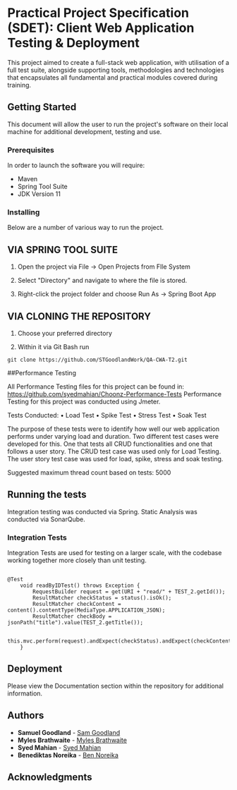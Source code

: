 # Practical Project Specification (SDET): Client Web Application Testing & Deployment


This project aimed to create a full-stack web application, with utilisation of a full test suite, alongside supporting tools, methodologies and technologies that encapsulates all fundamental and practical modules covered during training.
## Getting Started

This document will allow the user to run the project's software on 
their local machine for additional development, testing and use.

### Prerequisites

In order to launch the software you will require:
- Maven
- Spring Tool Suite
- JDK Version 11

### Installing

Below are a number of various way to run the project. 

## VIA SPRING TOOL SUITE

1. Open the project via File -> Open Projects from FIle System

2. Select "Directory" and navigate to where the file is stored.

3. Right-click the project folder and choose Run As -> Spring Boot App

## VIA CLONING THE REPOSITORY

1. Choose your preferred directory

2. Within it via Git Bash run 
```
git clone https://github.com/STGoodlandWork/QA-CWA-T2.git

```

##Performance Testing

All Performance Testing files for this project can be found in: https://github.com/syedmahian/Choonz-Performance-Tests
Performance Testing for this project was conducted using Jmeter. 

Tests Conducted:
•	Load Test
•	Spike Test
•	Stress Test
•	Soak Test

The purpose of these tests were to identify how well our web application performs under varying load and duration. 
Two different test cases were developed for this. One that tests all CRUD functionalities and one that follows a user story. 
The CRUD test case was used only for Load Testing. The user story test case was used for load, spike, stress and soak testing.

Suggested maximum thread count based on tests: 5000 

## Running the tests

Integration testing was conducted via Spring. Static Analysis was conducted via SonarQube. 

### Integration Tests 
Integration Tests are used for testing on a larger scale, with the codebase 
working together more closely than unit testing. 
```

@Test
	void readByIDTest() throws Exception {
		RequestBuilder request = get(URI + "read/" + TEST_2.getId());
		ResultMatcher checkStatus = status().isOk();
		ResultMatcher checkContent = content().contentType(MediaType.APPLICATION_JSON);
		ResultMatcher checkBody = jsonPath("title").value(TEST_2.getTitle());

		this.mvc.perform(request).andExpect(checkStatus).andExpect(checkContent).andExpect(checkBody);
	}

```




## Deployment

Please view the Documentation section within the repository for additional information. 

## Authors

* **Samuel Goodland** - [Sam Goodland](https://github.com/STGoodlandWork/)
* **Myles Brathwaite** - [Myles Brathwaite](https://github.com/MylesBrathQA/)
* **Syed Mahian** - [Syed Mahian](https://github.com/syedmahian/)
* **Benediktas Noreika** - [Ben Noreika](https://github.com/noreb001/)

## Acknowledgments



